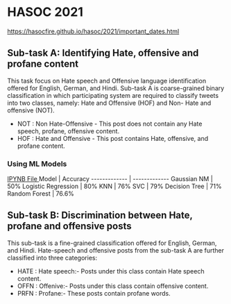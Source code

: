 # HASOC 2021

https://hasocfire.github.io/hasoc/2021/important_dates.html

## Sub-task A: Identifying Hate, offensive and profane content
This task focus on Hate speech and Offensive language identification offered for English, German, and Hindi. Sub-task A is coarse-grained binary classification in which participating system are required to classify tweets into two classes, namely: Hate and Offensive (HOF) and Non- Hate and offensive (NOT).

* NOT :
Non Hate-Offensive - This post does not contain any Hate speech, profane, offensive content.
* HOF :
Hate and Offensive - This post contains Hate, offensive, and profane content.

### Using ML Models
<a href="./Subtask A/ml_techniques_A.ipynb"> IPYNB File </a>
Model | Accuracy
------------- | -------------
Gaussian NM  | 50%
Logistic Regression  | 80%
KNN | 76%
SVC | 79%
Decision Tree | 71%
Random Forest  | 76.6%


## Sub-task B: Discrimination between Hate, profane and offensive posts
This sub-task is a fine-grained classification offered for English, German, and Hindi. Hate-speech and offensive posts from the sub-task A are further classified into three categories:

* HATE :
Hate speech:- Posts under this class contain Hate speech content.
* OFFN :
Offenive:- Posts under this class contain offensive content.
* PRFN :
Profane:- These posts contain profane words.
